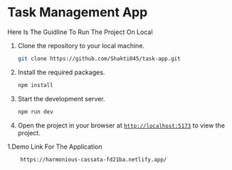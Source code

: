 # Task Management App

Here Is The Guidline To Run The Project On Local



1. Clone the repository to your local machine.
    ```sh
    git clone https://github.com/Shakti045/task-app.git
    ```

1. Install the required packages.
    ```sh
    npm install
    ```

1. Start the development server.
    ```sh
    npm run dev
    ```
1. Open the project in your browser at [`http://localhost:5173`](http://localhost:5173) to view the project.

1.Demo Link For The Application
```sh
    https://harmonious-cassata-fd21ba.netlify.app/
```
